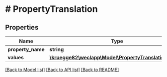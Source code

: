 # # PropertyTranslation

## Properties

Name | Type | Description | Notes
------------ | ------------- | ------------- | -------------
**property_name** | **string** |  | [optional]
**values** | [**\kruegge82\weclapp\Model\PropertyTranslationValue[]**](PropertyTranslationValue.md) |  | [optional]

[[Back to Model list]](../../README.md#models) [[Back to API list]](../../README.md#endpoints) [[Back to README]](../../README.md)
